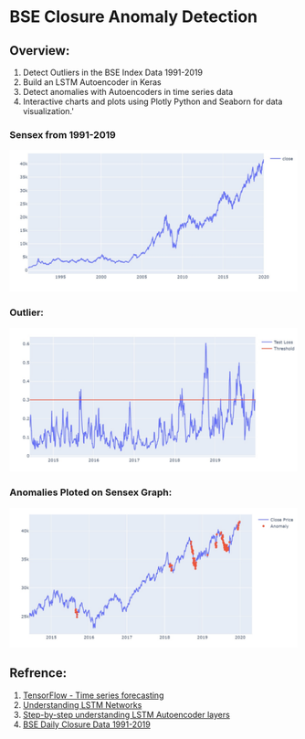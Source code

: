 # BSE Closure Anomaly Detection
## Overview:
1. Detect Outliers in the BSE Index Data 1991-2019
2. Build an LSTM Autoencoder in Keras
2. Detect anomalies with Autoencoders in time series data
3. Interactive charts and plots using Plotly Python and Seaborn for data visualization.'

### Sensex from 1991-2019
![](https://github.com/patilprajwal/BSE-closure-anomaly-detection/blob/master/Images/outlier%202.jpg)

### Outlier: 
![](https://github.com/patilprajwal/BSE-closure-anomaly-detection/blob/master/Images/outlier%201.jpg)

### Anomalies Ploted on Sensex Graph:
![](https://github.com/patilprajwal/BSE-closure-anomaly-detection/blob/master/Images/outlier.jpg)

## Refrence: 
1. [TensorFlow - Time series forecasting](https://www.tensorflow.org/tutorials/structured_data/time_series)
2. [Understanding LSTM Networks](https://colah.github.io/posts/2015-08-Understanding-LSTMs/)
3. [Step-by-step understanding LSTM Autoencoder layers](https://towardsdatascience.com/step-by-step-understanding-lstm-autoencoder-layers-ffab055b6352)
4. [BSE Daily Closure Data 1991-2019](https://www.bseindia.com/indices/IndexArchiveData.html)




